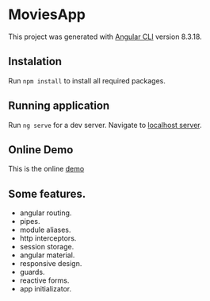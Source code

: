 # MoviesApp

This project was generated with [Angular CLI](https://github.com/angular/angular-cli) version 8.3.18.

## Instalation

Run `npm install` to install all required packages.

## Running application

Run `ng serve` for a dev server. Navigate to [localhost server](http://localhost:4200/).

## Online Demo

This is the online [demo](https://sirusalazar.github.io/moviesApp/home)

## Some features.

- angular routing.
- pipes.
- module aliases.
- http interceptors.
- session storage.
- angular material.
- responsive design.
- guards.
- reactive forms.
- app initializator.
